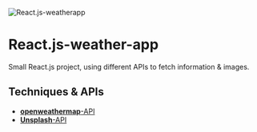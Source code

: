 ![React.js-weatherapp](https://res.cloudinary.com/dhrtgukmg/image/upload/v1663692801/Weatherapp-cover_pxjoqt.jpg)

# <strong>React.js</strong>-weather-app

Small React.js project, using different APIs to fetch information & images.

## Techniques & APIs

* [<strong>openweathermap</strong>-API](https://openweathermap.org/)
* [<strong>Unsplash</strong>-API](https://unsplash.com/developers)
